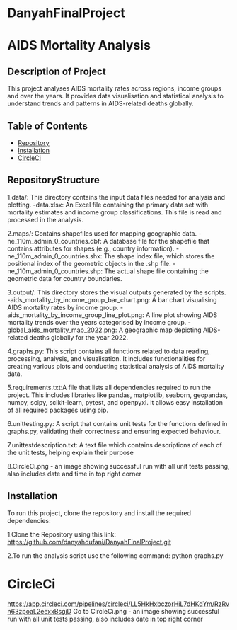 # DanyahFinalProject

# AIDS Mortality Analysis 

## Description of Project
This project analyses AIDS mortality rates across regions, income groups and over the years. It provides data visualisation and statistical analysis to understand trends and patterns in AIDS-related deaths globally.

## Table of Contents 
- [Repository](#RepositoryStructure)
- [Installation](#installation)
- [CircleCi](#circleci)



## RepositoryStructure
1.data/:
    This directory contains the input data files needed for analysis and plotting.
    -data.xlsx: An Excel file containing the primary data set with mortality estimates and income group classifications. This file is read and processed in the analysis.

2.maps/: Contains shapefiles used for mapping geographic data.
   -ne_110m_admin_0_countries.dbf: A database file for the shapefile that contains attributes for shapes (e.g., country information).
   -ne_110m_admin_0_countries.shx: The shape index file, which stores the positional index of the geometric objects in the .shp file.
   -ne_110m_admin_0_countries.shp: The actual shape file containing the geometric data for country boundaries.

3.output/: This directory stores the visual outputs generated by the scripts.
   -aids_mortality_by_income_group_bar_chart.png: A bar chart visualising AIDS mortality rates by income group.
   -aids_mortality_by_income_group_line_plot.png: A line plot showing AIDS mortality trends over the years categorised by income group.
   -global_aids_mortality_map_2022.png: A geographic map depicting AIDS-related deaths globally for the year 2022.

4.graphs.py: This script contains all functions related to data reading, processing, analysis, and visualisation. It includes functionalities for creating various plots and conducting statistical analysis of AIDS mortality data.

5.requirements.txt:A file that lists all dependencies required to run the project. This includes libraries like pandas, matplotlib, seaborn, geopandas, numpy, scipy, scikit-learn, pytest, and openpyxl. It allows easy installation of all required packages using pip.

6.unittesting.py: A script that contains unit tests for the functions defined in graphs.py, validating their correctness and ensuring expected behaviour.

7.unittestdescription.txt:
A text file which contains descriptions of each of the unit tests, helping explain their purpose

8.CircleCi.png - an image showing successful run with all unit tests passing, also includes date and time in top right corner


## Installation 
To run this project, clone the repository and install the required dependencies: 

1.Clone the Repository using this link:
https://github.com/danyahdufani/DanyahFinalProject.git

2.To run the analysis script use the following command:
python graphs.py 

# CircleCi
https://app.circleci.com/pipelines/circleci/LL5HkHxbczorHiL7dHKdYm/RzRvn63zpoaL2eexxBsgjD
Go to CircleCi.png - an image showing successful run with all unit tests passing, also includes date in top right corner

